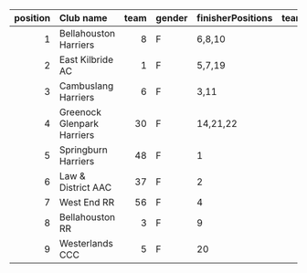 |   position | Club name                  |   team | gender   | finisherPositions   |   teamPoints |   penaltyPoints |   totalPoints |   totalFinishers | Website                                    |
|-----------:|:---------------------------|-------:|:---------|:--------------------|-------------:|----------------:|--------------:|-----------------:|:-------------------------------------------|
|          1 | Bellahouston Harriers      |      8 | F        | 6,8,10              |           24 |               0 |            24 |                9 | http://www.bellahoustonharriers.co.uk/     |
|          2 | East Kilbride AC           |      1 | F        | 5,7,19              |           31 |               0 |            31 |                3 | http://www.ekac.org.uk/                    |
|          3 | Cambuslang Harriers        |      6 | F        | 3,11                |           14 |              32 |            46 |                2 | https://cambuslangharriers.org/            |
|          4 | Greenock Glenpark Harriers |     30 | F        | 14,21,22            |           57 |               0 |            57 |                3 | https://greenockglenparkharriers.com/      |
|          5 | Springburn Harriers        |     48 | F        | 1                   |            1 |              64 |            65 |                1 | https://www.springburnharriers.co.uk/      |
|          6 | Law & District AAC         |     37 | F        | 2                   |            2 |              64 |            66 |                1 | http://www.lawaac.co.uk/                   |
|          7 | West End RR                |     56 | F        | 4                   |            4 |              64 |            68 |                1 | https://www.westendroadrunners.co.uk/      |
|          8 | Bellahouston RR            |      3 | F        | 9                   |            9 |              64 |            73 |                1 | https://www.bellahoustonroadrunners.co.uk/ |
|          9 | Westerlands CCC            |      5 | F        | 20                  |           20 |              64 |            84 |                1 | https://westerlandsccc.co.uk/              |